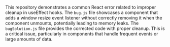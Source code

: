 This repository demonstrates a common React error related to improper cleanup in useEffect hooks. The `bug.js` file showcases a component that adds a window resize event listener without correctly removing it when the component unmounts, potentially leading to memory leaks.  The `bugSolution.js` file provides the corrected code with proper cleanup.  This is a critical issue, particularly in components that handle frequent events or large amounts of data.